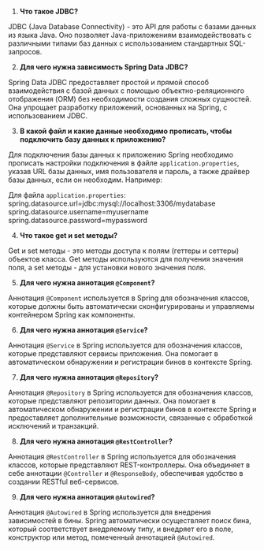1. **Что такое JDBC?**

JDBC (Java Database Connectivity) - это API для работы с базами данных из языка Java. Оно позволяет Java-приложениям взаимодействовать с различными типами баз данных с использованием стандартных SQL-запросов.

2. **Для чего нужна зависимость Spring Data JDBC?**

Spring Data JDBC предоставляет простой и прямой способ взаимодействия с базой данных с помощью объектно-реляционного отображения (ORM) без необходимости создания сложных сущностей. Она упрощает разработку приложений, основанных на Spring, с использованием JDBC.

3. **В какой файл и какие данные необходимо прописать, чтобы подключить базу данных к приложению?**

Для подключения базы данных к приложению Spring необходимо прописать настройки подключения в файле `application.properties`, указав URL базы данных, имя пользователя и пароль, а также драйвер базы данных, если он необходим. Например:

Для файла `application.properties`:
   spring.datasource.url=jdbc:mysql://localhost:3306/mydatabase
   spring.datasource.username=myusername
   spring.datasource.password=mypassword


4. **Что такое get и set методы?**

Get и set методы - это методы доступа к полям (геттеры и сеттеры) объектов класса. Get методы используются для получения значения поля, а set методы - для установки нового значения поля.

5. **Для чего нужна аннотация `@Component`?**

Аннотация `@Component` используется в Spring для обозначения классов, которые должны быть автоматически сконфигурированы и управляемы контейнером Spring как компоненты.

6. **Для чего нужна аннотация `@Service`?**

Аннотация `@Service` в Spring используется для обозначения классов, которые представляют сервисы приложения. Она помогает в автоматическом обнаружении и регистрации бинов в контексте Spring.

7. **Для чего нужна аннотация `@Repository`?**

Аннотация `@Repository` в Spring используется для обозначения классов, которые представляют репозитории данных. Она помогает в автоматическом обнаружении и регистрации бинов в контексте Spring и предоставляет дополнительные возможности, связанные с обработкой исключений и транзакций.

8. **Для чего нужна аннотация `@RestController`?**

Аннотация `@RestController` в Spring используется для обозначения классов, которые представляют REST-контроллеры. Она объединяет в себе аннотации `@Controller` и `@ResponseBody`, обеспечивая удобство в создании RESTful веб-сервисов.

9. **Для чего нужна аннотация `@Autowired`?**

Аннотация `@Autowired` в Spring используется для внедрения зависимостей в бины. Spring автоматически осуществляет поиск бина, который соответствует внедряемому типу, и внедряет его в поле, конструктор или метод, помеченный аннотацией `@Autowired`.